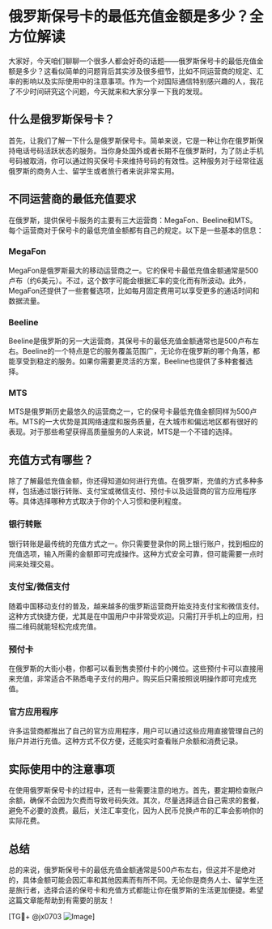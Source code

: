 # 俄罗斯保号卡的最低充值金额是多少？全方位解读

大家好，今天咱们聊聊一个很多人都会好奇的话题——俄罗斯保号卡的最低充值金额是多少？这看似简单的问题背后其实涉及很多细节，比如不同运营商的规定、汇率的影响以及实际使用中的注意事项。作为一个对国际通信特别感兴趣的人，我花了不少时间研究这个问题，今天就来和大家分享一下我的发现。

## 什么是俄罗斯保号卡？

首先，让我们了解一下什么是俄罗斯保号卡。简单来说，它是一种让你在俄罗斯保持电话号码活跃状态的服务。当你身处国外或者长期不在俄罗斯时，为了防止手机号码被取消，你可以通过购买保号卡来维持号码的有效性。这种服务对于经常往返俄罗斯的商务人士、留学生或者旅行者来说非常实用。

## 不同运营商的最低充值要求

在俄罗斯，提供保号卡服务的主要有三大运营商：MegaFon、Beeline和MTS。每个运营商对于保号卡的最低充值金额都有自己的规定。以下是一些基本的信息：

### MegaFon
MegaFon是俄罗斯最大的移动运营商之一。它的保号卡最低充值金额通常是500卢布（约6美元）。不过，这个数字可能会根据汇率的变化而有所波动。此外，MegaFon还提供了一些套餐选项，比如每月固定费用可以享受更多的通话时间和数据流量。

### Beeline
Beeline是俄罗斯的另一大运营商，其保号卡的最低充值金额通常也是500卢布左右。Beeline的一个特点是它的服务覆盖范围广，无论你在俄罗斯的哪个角落，都能享受到稳定的服务。如果你需要更灵活的方案，Beeline也提供了多种套餐选择。

### MTS
MTS是俄罗斯历史最悠久的运营商之一，它的保号卡最低充值金额同样为500卢布。MTS的一大优势是其网络速度和服务质量，在大城市和偏远地区都有很好的表现。对于那些希望获得高质量服务的人来说，MTS是一个不错的选择。

## 充值方式有哪些？

除了了解最低充值金额，你还得知道如何进行充值。在俄罗斯，充值的方式多种多样，包括通过银行转账、支付宝或微信支付、预付卡以及运营商的官方应用程序等。具体选择哪种方式取决于你的个人习惯和便利程度。

### 银行转账
银行转账是最传统的充值方式之一。你只需要登录你的网上银行账户，找到相应的充值选项，输入所需的金额即可完成操作。这种方式安全可靠，但可能需要一点时间来处理交易。

### 支付宝/微信支付
随着中国移动支付的普及，越来越多的俄罗斯运营商开始支持支付宝和微信支付。这种方式快捷方便，尤其是在中国用户中非常受欢迎。只需打开手机上的应用，扫描二维码就能轻松完成充值。

### 预付卡
在俄罗斯的大街小巷，你都可以看到售卖预付卡的小摊位。这些预付卡可以直接用来充值，非常适合不熟悉电子支付的用户。购买后只需按照说明操作即可完成充值。

### 官方应用程序
许多运营商都推出了自己的官方应用程序，用户可以通过这些应用直接管理自己的账户并进行充值。这种方式不仅方便，还能实时查看账户余额和消费记录。

## 实际使用中的注意事项

在使用俄罗斯保号卡的过程中，还有一些需要注意的地方。首先，要定期检查账户余额，确保不会因为欠费而导致号码失效。其次，尽量选择适合自己需求的套餐，避免不必要的浪费。最后，关注汇率变化，因为人民币兑换卢布的汇率会影响你的实际花费。

## 总结

总的来说，俄罗斯保号卡的最低充值金额通常是500卢布左右，但这并不是绝对的，具体金额可能会因汇率和其他因素而有所不同。无论你是商务人士、留学生还是旅行者，选择合适的保号卡和充值方式都能让你在俄罗斯的生活更加便捷。希望这篇文章能帮助到有需要的朋友！

[TG💪+ @jx0703 ![Image](https://github.com/user-attachments/assets/dbca1d08-cadb-493c-b0ec-ad6f7a83f270)]